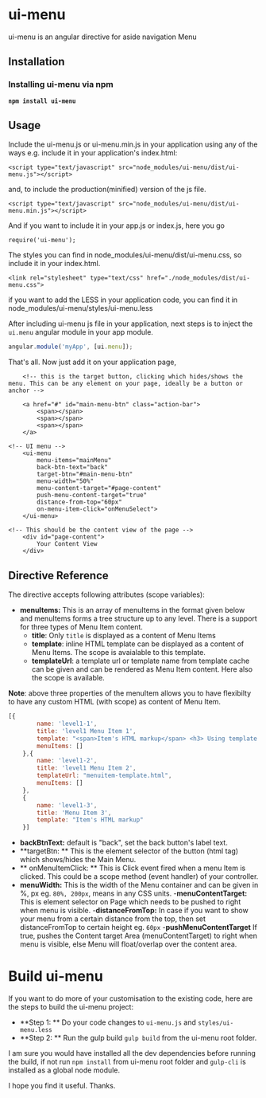 # ui-menu
ui-menu is an angular directive for aside navigation Menu
## Installation
### Installing ui-menu via npm
**`npm install ui-menu`**

## Usage
Include the ui-menu.js or ui-menu.min.js in your application using any of the ways e.g.
include it in your application's index.html:
```
<script type="text/javascript" src="node_modules/ui-menu/dist/ui-menu.js"></script>
```
and, to include the production(minified) version of the js file.
```
<script type="text/javascript" src="node_modules/ui-menu/dist/ui-menu.min.js"></script>
```
And if you want to include it in your app.js or index.js, here you go
```
require('ui-menu');
```

The styles you can find in node_modules/ui-menu/dist/ui-menu.css, so include it in your index.html.

```
<link rel="stylesheet" type="text/css" href="./node_modules/dist/ui-menu.css">
```
if you want to add the LESS in your application code, you can find it in node_modules/ui-menu/styles/ui-menu.less

After including ui-menu js file in your application, next steps is to inject the ```ui.menu``` angular module in your app module.

```javascript
angular.module('myApp', [ui.menu]);
```

That's all. Now just add it on your application page,
```
	<!-- this is the target button, clicking which hides/shows the menu. This can be any element on your page, ideally be a button or anchor -->

	<a href="#" id="main-menu-btn" class="action-bar">
		<span></span>
		<span></span>
		<span></span>
	</a>

<!-- UI menu -->
	<ui-menu
		menu-items="mainMenu"
		back-btn-text="back"
		target-btn="#main-menu-btn"
		menu-width="50%"
		menu-content-target="#page-content"
		push-menu-content-target="true"
		distance-from-top="60px"
		on-menu-item-click="onMenuSelect">
	</ui-menu>

<!-- This should be the content view of the page -->
	<div id="page-content">
		Your Content View
	</div>
```

## Directive Reference
The directive accepts following attributes (scope variables):

- **menuItems:**
	This is an array of menuItems in the format given below and menuItems forms a tree structure up to any level. There is a support for three types of Menu Item content.
	- **title**: Only ```title``` is displayed as a content of Menu Items
	- **template**: inline HTML template can be displayed as a content of Menu Items. The scope is avaialable to this template.
	- **templateUrl**: a template url or template name from template cache can be given and can be rendered as Menu Item content. Here also the scope is available.

**Note**: above three properties of the menuItem allows you to have flexibilty to have any custom HTML (with scope) as content of Menu Item.

``` javascript
[{
		name: 'level1-1',
		title: 'level1 Menu Item 1',
		template: "<span>Item's HTML markup</span> <h3> Using template or templateUrl</h3>",
		menuItems: []
	},{
		name: 'level1-2',
		title: 'level1 Menu Item 2',
		templateUrl: "menuitem-template.html",
		menuItems: []
	},
	{
		name: 'level1-3',
		title: 'Menu Item 3',
		template: "Item's HTML markup"
	}]
```
- **backBtnText:**
default is "back", set the back button's label text.
- **targetBtn: **
This is the element selector of the button (html tag) which shows/hides the Main Menu.
- ** onMenuItemClick: **
This is Click event fired when a menu Item is clicked. This could be a scope method (event handler) of your controller.
- **menuWidth:**
This is the width of the Menu container and can be given in %, px eg. ```80%, 200px```, means in any CSS units.
-**menuContentTarget:**
This is element selector on Page which needs to be pushed to right when menu is visible.
-**distanceFromTop:**
In case if you want to show your menu from a certain distance from the top, then set distanceFromTop to certain height eg. ```60px```
-**pushMenuContentTarget**
If true, pushes the Content target Area (menuContentTarget) to right when menu is visible, else Menu will float/overlap over the content area.

# Build ui-menu
If you want to do more of your customisation to the existing code, here are the steps to build the ui-menu project:

- **Step 1: **
Do your code changes to ```ui-menu.js``` and ```styles/ui-menu.less```
- **Step 2: **
Run the gulp build ```gulp build``` from the ui-menu root folder.

I am sure you would have installed all the dev dependencies before running the build, if not run ```npm install``` from ui-menu root folder and ```gulp-cli``` is installed as a global node module.

I hope you find it useful. Thanks.